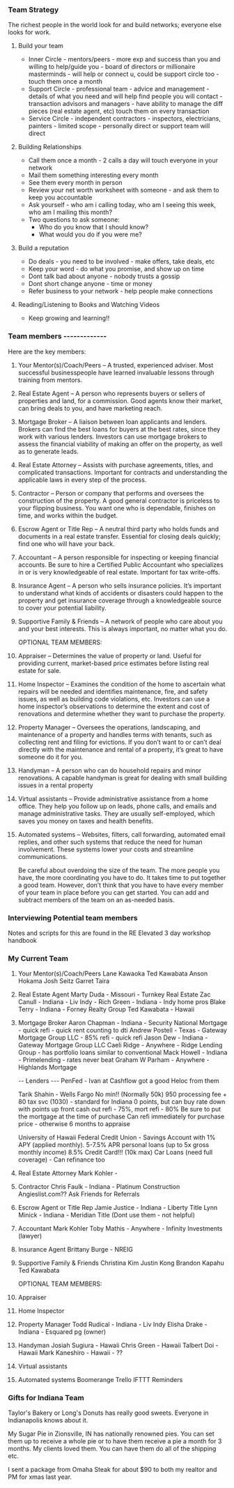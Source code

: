 ### Team Strategy

The richest people in the world look for and build networks;
everyone else looks for work.

1. Build your team

   - Inner Circle - mentors/peers - more exp and success than you and willing to help/guide you - board of directors or millionaire masterminds - will help or connect u, could be support circle too - touch them once a month
   - Support Circle - professional team - advice and management - details of what you need and will help find people you will contact - transaction advisors and managers - have ability to manage the diff pieces (real estate agent, etc) touch them on every transaction
   - Service Circle - independent contractors - inspectors, electricians, painters - limited scope - personally direct or support team will direct

2. Building Relationships

   - Call them once a month - 2 calls a day will touch everyone in your network
   - Mail them something interesting every month
   - See them every month in person
   - Review your net worth worksheet with someone - and ask them to keep you accountable
   - Ask yourself - who am i calling today, who am I seeing this week, who am I mailing this month?
   - Two questions to ask someone:
     - Who do you know that I should know?
     - What would you do if you were me?

3. Build a reputation

   - Do deals - you need to be involved - make offers, take deals, etc
   - Keep your word - do what you promise, and show up on time
   - Dont talk bad about anyone - nobody trusts a gossip
   - Dont short change anyone - time or money
   - Refer business to your network - help people make connections

4. Reading/Listening to Books and Watching Videos

   - Keep growing and learning!!

### Team members -------------

Here are the key members:

1. Your Mentor(s)/Coach/Peers – A trusted, experienced adviser. Most successful
   businesspeople have learned invaluable lessons through training from
   mentors.

2. Real Estate Agent – A person who represents buyers or sellers of
   properties and land, for a commission. Good agents know their market,
   can bring deals to you, and have marketing reach.

3. Mortgage Broker – A liaison between loan applicants and lenders.
   Brokers can find the best loans for buyers at the best rates, since they
   work with various lenders. Investors can use mortgage brokers to assess
   the financial viability of making an offer on the property, as well as to
   generate leads.

4. Real Estate Attorney – Assists with purchase agreements, titles, and
   complicated transactions. Important for contracts and understanding
   the applicable laws in every step of the process.

5. Contractor – Person or company that performs and oversees the
   construction of the property. A good general contractor is priceless to
   your flipping business. You want one who is dependable, finishes on
   time, and works within the budget.

6. Escrow Agent or Title Rep – A neutral third party who holds funds and
   documents in a real estate transfer. Essential for closing deals quickly;
   find one who will have your back.

7. Accountant – A person responsible for inspecting or keeping
   financial accounts. Be sure to hire a Certified Public Accountant who
   specializes in or is very knowledgeable of real estate. Important for
   tax write-offs.

8. Insurance Agent – A person who sells insurance policies. It’s important
   to understand what kinds of accidents or disasters could happen to
   the property and get insurance coverage through a knowledgeable
   source to cover your potential liability.

9. Supportive Family & Friends – A network of people who care about
   you and your best interests. This is always important, no matter
   what you do.

   OPTIONAL TEAM MEMBERS:

10. Appraiser – Determines the value of property or land. Useful for
    providing current, market-based price estimates before listing real
    estate for sale.

11. Home Inspector – Examines the condition of the home to ascertain
    what repairs will be needed and identifies maintenance, fire, and
    safety issues, as well as building code violations, etc. Investors can
    use a home inspector’s observations to determine the extent and cost
    of renovations and determine whether they want to purchase the
    property.

12. Property Manager – Oversees the operations, landscaping, and
    maintenance of a property and handles terms with tenants, such as
    collecting rent and filing for evictions. If you don’t want to or can’t
    deal directly with the maintenance and rental of a property, it’s great
    to have someone do it for you.

13. Handyman – A person who can do household repairs and minor
    renovations. A capable handyman is great for dealing with small
    building issues in a rental property

14. Virtual assistants – Provide administrative assistance from a home
    office. They help you follow up on leads, phone calls, and emails and
    manage administrative tasks. They are usually self-employed, which
    saves you money on taxes and health benefits.

15. Automated systems – Websites, filters, call forwarding, automated
    email replies, and other such systems that reduce the need for
    human involvement. These systems lower your costs and streamline
    communications.

    Be careful about overdoing the size of the team. The more people you
    have, the more coordinating you have to do. It takes time to put together
    a good team. However, don’t think that you have to have every member
    of your team in place before you can get started. You can add and subtract
    members of the team on an as-needed basis.

### Interviewing Potential team members

Notes and scripts for this are found in the RE Elevated 3 day workshop handbook

### My Current Team

1. Your Mentor(s)/Coach/Peers
   Lane Kawaoka
   Ted Kawabata
   Anson Hokama
   Josh Seitz
   Garret Taira

2. Real Estate Agent
   Marty Duda - Missouri - Turnkey Real Estate
   Zac Canull - Indiana - Liv Indy -
   Rich Green - Indiana - Indy home pros
   Blake Terry - Indiana - Forney Realty Group
   Ted Kawabata - Hawaii

3) Mortgage Broker
   Aaron Chapman - Indiana - Security National Mortgage - quick refi - quick rent counting to dti
   Andrew Postell - Texas - Gateway Mortgage Group LLC - 85% refi - quick refi
   Jason Dew - Indiana - Gateway Mortgage Group LLC
   Caeli Ridge - Anywhere - Ridge Lending Group - has portfolio loans similar to conventional
   Mack Howell - Indiana - Primelending - rates never beat
   Graham W Parham - Anywhere - Highlands Mortgage

   -- Lenders ---
   PenFed - Ivan at Cashflow got a good Heloc from them

   Tarik Shahin - Wells Fargo
   No min!! (Normally 50k)
   950 processing fee + 80 tax svc (1030) - standard for Indiana
   0 points, but can buy rate down with points up front
   cash out refi - 75%, mort refi - 80%
   Be sure to put the mortgage at the time of purchase
   Can refi immediately for purchase price - otherwise 6 months to appraise

   University of Hawaii Federal Credit Union -
   Savings Account with 1% APY (applied monthly).
   5-7.5% APR personal loans (up to 5x gross monthly income)
   8.5% Credit Card!!! (10k max)
   Car Loans (need full coverage) - Can refinance too

4. Real Estate Attorney
   Mark Kohler -

5. Contractor
   Chris Faulk - Indiana - Platinum Construction
   Angieslist.com??
   Ask Friends for Referrals

6. Escrow Agent or Title Rep
   Jamie Justice - Indiana - Liberty Title
   Lynn Minick - Indiana - Meridian Title (Dont use them - not helpful)

7. Accountant
   Mark Kohler
   Toby Mathis - Anywhere - Infinity Investments (lawyer)

8. Insurance Agent
   Brittany Burge - NREIG

9) Supportive Family & Friends
   Christina Kim
   Justin Kong
   Brandon Kapahu
   Ted Kawabata

   OPTIONAL TEAM MEMBERS:

10) Appraiser

11) Home Inspector

12) Property Manager
    Todd Rudical - Indiana - Liv Indy
    Elisha Drake - Indiana - Esquared pg (owner)

13. Handyman
    Josiah Sugiura - Hawaii
    Chris Green - Hawaii
    Talbert Doi - Hawaii
    Mark Kaneshiro - Hawaii - ??

14. Virtual assistants

15. Automated systems
    Boomerange
    Trello
    IFTTT
    Reminders

### Gifts for Indiana Team

Taylor's Bakery or Long's Donuts has really good sweets. Everyone in Indianapolis knows about it.

My Sugar Pie in Zionsville, IN has nationally renowned pies. You can set them up to receive a whole pie or to have them receive a pie a month for 3 months. My clients loved them. You can have them do all of the shipping etc.

I sent a package from Omaha Steak for about \$90 to both my realtor and PM for xmas last year.
